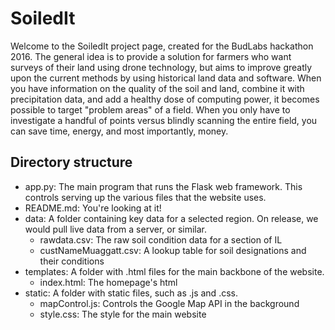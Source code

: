# SoiledIt
Welcome to the SoiledIt project page, created for the BudLabs hackathon 2016. The general idea is to provide a solution for farmers who want surveys of their land using drone technology, but aims to improve greatly upon the current methods by using historical land data and software. When you have information on the quality of the soil and land, combine it with precipitation data, and add a healthy dose of computing power, it becomes possible to target "problem areas" of a field. When you only have to investigate a handful of points versus blindly scanning the entire field, you can save time, energy, and most importantly, money.

## Directory structure
* app.py: The main program that runs the Flask web framework. This controls serving up the various files that the website uses.
* README.md: You're looking at it!
* data: A folder containing key data for a selected region. On release, we would pull live data from a server, or similar.
  * rawdata.csv: The raw soil condition data for a section of IL
  * custNameMuaggatt.csv: A lookup table for soil designations and their conditions
* templates: A folder with .html files for the main backbone of the website.
  * index.html: The homepage's html
* static: A folder with static files, such as .js and .css.
  * mapControl.js: Controls the Google Map API in the background
  * style.css: The style for the main website

